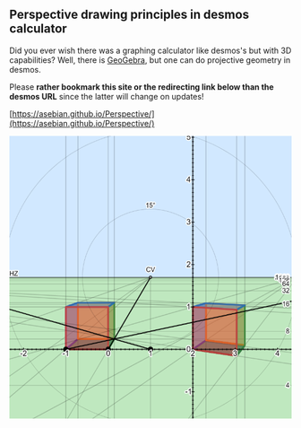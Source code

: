 ## Perspective drawing principles in desmos calculator

Did you ever wish there was a graphing calculator like desmos's but with 3D capabilities? 
Well, there is [GeoGebra](https://www.geogebra.org/calculator), but one can do projective geometry in desmos.

Please **rather bookmark this site or the redirecting link below than the desmos URL** since the latter will change on updates!

[https://asebian.github.io/Perspective/](https://asebian.github.io/Perspective/)

![screenshot](perspective.png)
